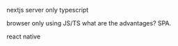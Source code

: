 nextjs server only typescript

browser only using JS/TS what are the advantages? SPA. 

react native

